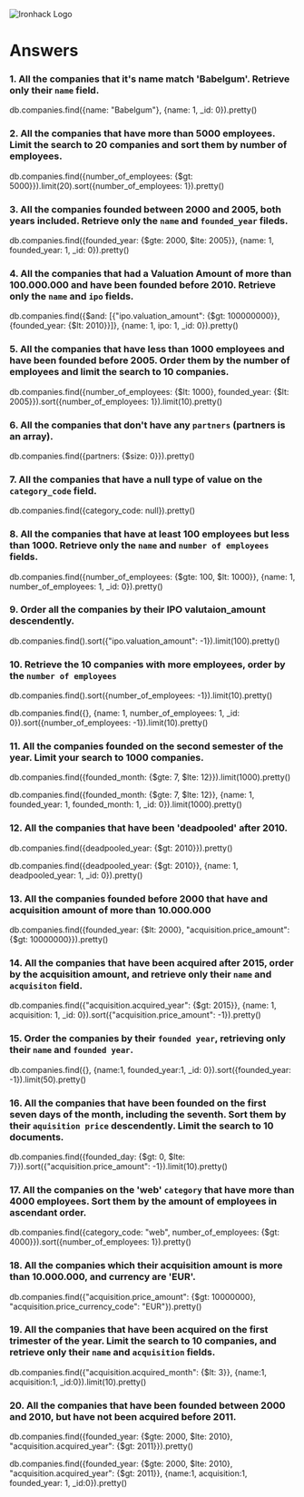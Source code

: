 ![Ironhack Logo](https://i.imgur.com/1QgrNNw.png)

# Answers

### 1. All the companies that it's name match 'Babelgum'. Retrieve only their `name` field.

db.companies.find({name: "Babelgum"}, {name: 1, _id: 0}).pretty()

### 2. All the companies that have more than 5000 employees. Limit the search to 20 companies and sort them by **number of employees**.

db.companies.find({number_of_employees: {$gt: 5000}}).limit(20).sort({number_of_employees: 1}).pretty()

### 3. All the companies founded between 2000 and 2005, both years included. Retrieve only the `name` and `founded_year` fileds.

db.companies.find({founded_year: {$gte: 2000, $lte: 2005}}, {name: 1, founded_year: 1, _id: 0}).pretty()

### 4. All the companies that had a Valuation Amount of more than 100.000.000 and have been founded before 2010. Retrieve only the `name` and `ipo` fields.

db.companies.find({$and: [{"ipo.valuation_amount": {$gt: 100000000}}, {founded_year: {$lt: 2010}}]}, {name: 1, ipo: 1, _id: 0}).pretty()

### 5. All the companies that have less than 1000 employees and have been founded before 2005. Order them by the number of employees and limit the search to 10 companies.

db.companies.find({number_of_employees: {$lt: 1000}, founded_year: {$lt: 2005}}).sort({number_of_employees: 1}).limit(10).pretty()

### 6. All the companies that don't have any `partners` (partners is an array).

db.companies.find({partners: {$size: 0}}).pretty()

### 7. All the companies that have a null type of value on the `category_code` field.

db.companies.find({category_code: null}).pretty()

### 8. All the companies that have at least 100 employees but less than 1000. Retrieve only the `name` and `number of employees` fields.

db.companies.find({number_of_employees: {$gte: 100, $lt: 1000}}, {name: 1, number_of_employees: 1, _id: 0}).pretty()

### 9. Order all the companies by their IPO valutaion_amount descendently.

<!--Mongo em suggereix que afegeixi un limit -->
db.companies.find().sort({"ipo.valuation_amount": -1}).limit(100).pretty()

### 10. Retrieve the 10 companies with more employees, order by the `number of employees`

db.companies.find().sort({number_of_employees: -1}).limit(10).pretty()

<!-- Fent que només es mostri el nom i els empleats: -->

db.companies.find({}, {name: 1, number_of_employees: 1, _id: 0}).sort({number_of_employees: -1}).limit(10).pretty()

### 11. All the companies founded on the second semester of the year. Limit your search to 1000 companies.

db.companies.find({founded_month: {$gte: 7, $lte: 12}}).limit(1000).pretty()

<!-- Fent que només es mostri nom, any i mes de fundació -->

db.companies.find({founded_month: {$gte: 7, $lte: 12}}, {name: 1, founded_year: 1, founded_month: 1, _id: 0}).limit(1000).pretty()


### 12. All the companies that have been 'deadpooled' after 2010.

db.companies.find({deadpooled_year: {$gt: 2010}}).pretty()

<!-- Fent que només es mostri nom, any i mes de fundació -->

db.companies.find({deadpooled_year: {$gt: 2010}}, {name: 1, deadpooled_year: 1, _id: 0}).pretty()

### 13. All the companies founded before 2000 that have and acquisition amount of more than 10.000.000

db.companies.find({founded_year: {$lt: 2000}, "acquisition.price_amount": {$gt: 10000000}}).pretty()

### 14. All the companies that have been acquired after 2015, order by the acquisition amount, and retrieve only their `name` and `acquisiton` field.

db.companies.find({"acquisition.acquired_year": {$gt: 2015}}, {name: 1, acquisition: 1, _id: 0}).sort({"acquisition.price_amount": -1}).pretty()


### 15. Order the companies by their `founded year`, retrieving only their `name` and `founded year`.

<!--Mongo em suggereix que afegeixi un limit -->
db.companies.find({}, {name:1, founded_year:1, _id: 0}).sort({founded_year: -1}).limit(50).pretty()

### 16. All the companies that have been founded on the first seven days of the month, including the seventh. Sort them by their `aquisition price` descendently. Limit the search to 10 documents.

db.companies.find({founded_day: {$gt: 0, $lte: 7}}).sort({"acquisition.price_amount": -1}).limit(10).pretty()

### 17. All the companies on the 'web' `category` that have more than 4000 employees. Sort them by the amount of employees in ascendant order.

db.companies.find({category_code: "web", number_of_employees: {$gt: 4000}}).sort({number_of_employees: 1}).pretty()

### 18. All the companies which their acquisition amount is more than 10.000.000, and currency are 'EUR'.

db.companies.find({"acquisition.price_amount": {$gt: 10000000}, "acquisition.price_currency_code": "EUR"}).pretty()

### 19. All the companies that have been acquired on the first trimester of the year. Limit the search to 10 companies, and retrieve only their `name` and `acquisition` fields.

db.companies.find({"acquisition.acquired_month": {$lt: 3}}, {name:1, acquisition:1, _id:0}).limit(10).pretty()

### 20. All the companies that have been founded between 2000 and 2010, but have not been acquired before 2011.

db.companies.find({founded_year: {$gte: 2000, $lte: 2010}, "acquisition.acquired_year": {$gt: 2011}}).pretty()

<!--Per mostrar només les dades que ens interessen-->

db.companies.find({founded_year: {$gte: 2000, $lte: 2010}, "acquisition.acquired_year": {$gt: 2011}}, {name:1, acquisition:1, founded_year: 1, _id:0}).pretty()
